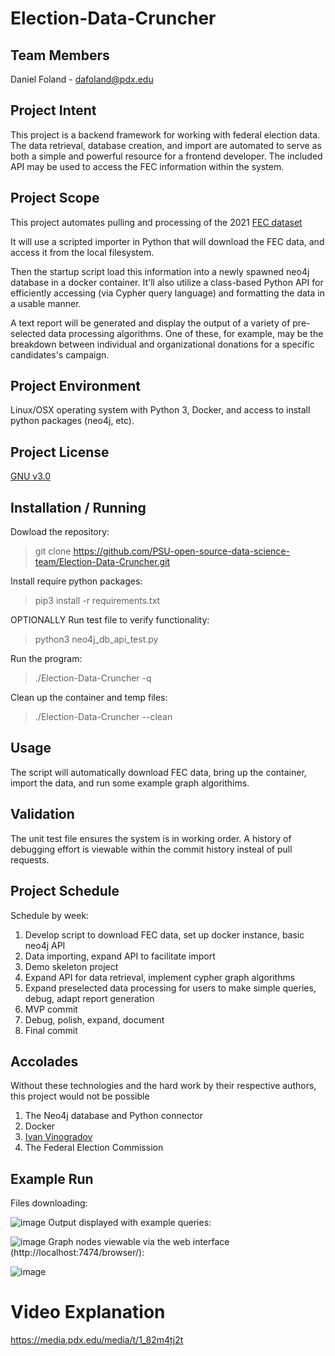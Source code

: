 # Election-Data-Cruncher

## Team Members
Daniel Foland - dafoland@pdx.edu

## Project Intent
This project is a backend framework for working with federal election data. The data retrieval, database creation, and import are automated to serve as both a simple and powerful resource for a frontend developer. The included API may be used to access the FEC information within the system.

## Project Scope
This project automates pulling and processing of the 2021 [FEC dataset](https://www.fec.gov/data/browse-data/?tab=bulk-data)

It will use a scripted importer in Python that will download the FEC data, and access it from the local filesystem. 

Then the startup script load this information into a newly spawned neo4j database in a docker container. It'll also utilize a class-based Python API for efficiently accessing (via Cypher query language) and formatting the data in a usable manner.

A text report will be generated and display the output of a variety of pre-selected data processing algorithms. One of these, for example, may be the breakdown between individual and organizational donations for a specific candidates's campaign.

## Project Environment
Linux/OSX operating system with Python 3, Docker, and access to install python packages (neo4j, etc).

## Project License
[GNU v3.0](https://github.com/PSU-open-source-data-science-team/Election-Data-Cruncher/blob/main/LICENSE)

## Installation / Running
Dowload the repository:
> git clone https://github.com/PSU-open-source-data-science-team/Election-Data-Cruncher.git

Install require python packages:
> pip3 install -r requirements.txt 

OPTIONALLY Run test file to verify functionality:
> python3 neo4j_db_api_test.py

Run the program:
> ./Election-Data-Cruncher -q

Clean up the container and temp files:
> ./Election-Data-Cruncher --clean

## Usage
The script will automatically download FEC data, bring up the container, import the data, and run some example graph algorithims. 

## Validation
The unit test file ensures the system is in working order. A history of debugging effort is viewable within the commit history insteal of pull requests. 

## Project Schedule
Schedule by week:
1. Develop script to download FEC data, set up docker instance, basic neo4j API
1. Data importing, expand API to facilitate import
1. Demo skeleton project
1. Expand API for data retrieval, implement cypher graph algorithms
1. Expand preselected data processing for users to make simple queries, debug, adapt report generation
1. MVP commit
1. Debug, polish, expand, document
1. Final commit

## Accolades
Without these technologies and the hard work by their respective authors, this project would not be possible
1. The Neo4j database and Python connector
1. Docker
1. [Ivan Vinogradov](https://stackoverflow.com/questions/56950987/download-file-from-url-and-save-it-in-a-folder-python)
1. The Federal Election Commission

## Example Run
Files downloading:

![image](https://user-images.githubusercontent.com/47869340/129457351-72d9669b-5a66-4ee6-8475-6e1fee56f1cc.png)
Output displayed with example queries:

![image](https://user-images.githubusercontent.com/47869340/129457369-7ea3f99f-4eeb-4bf9-809d-9ec44b0f3cfd.png)
Graph nodes viewable via the web interface (http://localhost:7474/browser/): 

![image](https://user-images.githubusercontent.com/47869340/129457374-d90a7c91-a221-4917-88f9-cc3a4e22f253.png)

# Video Explanation
https://media.pdx.edu/media/t/1_82m4tj2t
